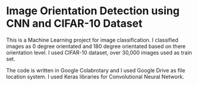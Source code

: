 # Image Orientation Detection using CNN and CIFAR-10 Dataset
This is a Machine Learning project for image classification. I classified images as 0 degree orientated and 180 degree orientated based on there orientation level. I used CIFAR-10 dataset, over 30,000 images used as train set.

The code is written in Google Colabrotary and I used Google Drive as file location system. I used Keras libraries for Convolutional Neural Network.
